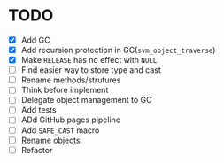 # TODO

- [x] Add GC
- [x] Add recursion protection in GC(`svm_object_traverse`)
- [x] Make `RELEASE` has no effect with `NULL`
- [ ] Find easier way to store type and cast
- [ ] Rename methods/strutures
- [ ] Think before implement
- [ ] Delegate object management to GC
- [ ] Add tests
- [ ] ADd GitHub pages pipeline
- [ ] Add `SAFE_CAST` macro
- [ ] Rename objects
- [ ] Refactor
